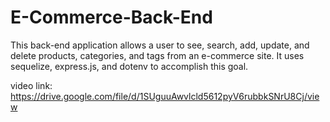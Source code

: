 # E-Commerce-Back-End

This back-end application allows a user to see, search, add, update, and delete products, categories, and tags from an e-commerce site. It uses sequelize, express.js, and dotenv to accomplish this goal. 

video link: https://drive.google.com/file/d/1SUguuAwvlcld5612pyV6rubbkSNrU8Cj/view